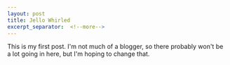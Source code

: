```yaml
---
layout: post
title: Jello Whirled
excerpt_separator:  <!--more-->
---
```


<p class="message">
This is my first post.<!--more--> I'm not much of a blogger, so there probably won't be a lot going in here, but I'm hoping to change that.
</p>
